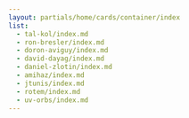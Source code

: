 ```yaml
---
layout: partials/home/cards/container/index
list:
  - tal-kol/index.md
  - ron-bresler/index.md
  - doron-aviguy/index.md
  - david-dayag/index.md
  - daniel-zlotin/index.md
  - amihaz/index.md
  - jtunis/index.md
  - rotem/index.md
  - uv-orbs/index.md
---
```

